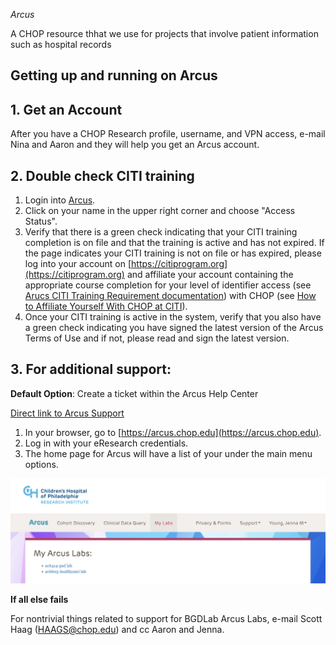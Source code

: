 *Arcus*

A CHOP resource thhat we use for projects that involve patient information such as hospital records

## Getting up and running on Arcus

## 1. Get an Account

After you have a CHOP Research profile, username, and VPN access, e-mail Nina and Aaron and they will help you get an Arcus account.

## 2. Double check CITI training

1. Login into [Arcus](https://arcus.chop.edu). 
2. Click on your name in the upper right corner and choose "Access Status". 
3. Verify that there is a green check indicating that your CITI training completion is on file and that the training is active and has not expired. If the page indicates your CITI training is not on file or has expired, please log into your account on [https://citiprogram.org](https://citiprogram.org) and affiliate your account containing the appropriate course completion for your level of identifier access (see [Arucs CITI Training Requirement documentation](https://forum.arcus.chop.edu/t/citi-training-requirement-for-arcus/174)) with CHOP (see [How to Affiliate Yourself With CHOP at CITI](https://forum.arcus.chop.edu/t/how-to-affiliate-yourself-with-chop-at-citiprogram-org/270)).
4. Once your CITI training is active in the system, verify that you also have a green check indicating you have signed the latest version of the Arcus Terms of Use and if not, please read and sign the latest version.
 
## 3. For additional support:

**Default Option**: Create a ticket within the Arcus Help Center

[Direct link to Arcus Support](https://support.arcus.chop.edu/servicedesk/customer/portal/6/create/291)

1. In your browser, go to [https://arcus.chop.edu](https://arcus.chop.edu).
2. Log in with your eResearch credentials. 
3. The home page for Arcus will have a list of your under the main menu options. 

![arcus_ticket_01.png](arcus_ticket_01.png)

**If all else fails**

For nontrivial things related to support for BGDLab Arcus Labs, e-mail Scott Haag (HAAGS@chop.edu) and cc Aaron and Jenna.
